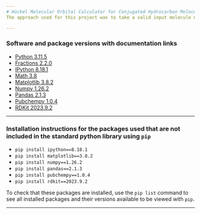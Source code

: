 ```yaml
---
# Hückel Molecular Orbital Calculator for Conjugated Hydrocarbon Molecules
The approach used for this project was to take a valid input molecule name and perform calculations based upon its Simplified Molecular-Input Line-Entry System (SMILES) formula. It should be noted that there are variations of the SMILES formula. For example the canonical variant of the SMILES formula of benzene is C1=CC=CC=C1 whereas the SMILES formula originally developed by Daylight Chemical Information Systems represents benzene as c1ccccc1 where lowercase c indicates an aromatic structure. SMILES formulae are strings which are very useful when representing not only the molecule's formula but also its structure and bond type, something that cannot be done from a molecular formula. This provides further use as SMILES formulae can be integrated into the RDKit library which can provide further information on the properties of the molecule. If there is an internet connection to the [PubChem database](https://pubchem.ncbi.nlm.nih.gov/) database, this program will search the database using `pubchempy` for the valid molecule name to return the SMILES formula. The version of the SMILES formula accessed on the [PubChem database](https://pubchem.ncbi.nlm.nih.gov/) is the canonical variant, this program does also work with non-canonical SMILES variants. If there is not a connection to the [PubChem database](https://pubchem.ncbi.nlm.nih.gov/), the user will input the SMILES formula manually instead. `RDKit` is used to determine the neighbouring carbon atoms for each carbon atom in the SMILES formula, this works for any compound containing only carbon or hydrogen even if it is branched and/or has ring structures. This is fed into a `numpy` array to obtain the Hamiltonian matrix and displayed in a stylised `pandas` `DataFrame`. The Hamiltonian matrix is validated, then eigenvalues and eigenvectors are calculated using the `numpy` library. Each molecular orbital and its linear combination of atomic orbitals are displayed using latex strings and the `IPython.display` `Latex` class. This is to enable a more visually pleasing representation of fractions such as $\frac{1}{2}$ instead of 0.5 and multiples of $\sqrt{2}$ instead of a rounded floating point numbers such as 1.414, something which cannot be achieved with floating point numbers or strings. Scaling factors for the molecular orbital energy level diagram are worked out next which depend upon the minimum non-zero difference between the eigenvalue energy levels. This is important to enable the `matplotlib` graph to scale appropriately for any input. `RDKit` calculates the total number of $\pi$ electrons in the SMILES formula. Since the canonical SMILES formula can be used, `RDKit` is necessary as radical electrons are not explicitly shown in this type of formula, for example the canonical SMILES formula of the allyl radical is C=C[CH2]. The energy level diagram is drawn in `matplotlib` using ordered eigenvectors and eigenvalues for the electron arrow x and y coordinates respectively. The labels for the energy levels are applied using the latex format. `RDKit` is used to apply an image of the molecule's structure formula to the diagram. Finally the total $\pi$ electron energies are calculated from the y coordinates of the $\pi$ electron energy levels in terms of $\beta$ and kJ/mol. Each function specifies the input variable type(s). Docstrings have been provided for each function which can be called using the built in `help()` function.

---
```

### Software and package versions with documentation links
- [Python 3.11.5](https://www.python.org/downloads/release/python-3115/)
- [Fractions 2.2.0](https://docs.python.org/3.11/library/fractions.html)
- [IPython 8.18.1](https://ipython.readthedocs.io/en/stable/)
- [Math 3.8](https://docs.python.org/3.11/library/math.html)
- [Matplotlib 3.8.2](https://matplotlib.org/stable/index.html)
- [Numpy 1.26.2](https://numpy.org/doc/1.26/)
- [Pandas 2.1.3](https://pandas.pydata.org/pandas-docs/stable/getting_started/overview.html)
- [Pubchempy 1.0.4](https://pubchempy.readthedocs.io/en/latest/)
- [RDKit 2023.9.2](https://www.rdkit.org/docs/index.html)

---
### Installation instructions for the packages used that are not included in the standard python library using `pip`
- `pip install ipython==8.18.1`
- `pip install matplotlib==3.8.2`
- `pip install numpy==1.26.2`
- `pip install pandas==2.1.3`
- `pip install pubchempy==1.0.4`
- `pip install rdkit==2023.9.2`

To check that these packages are installed, use the `pip list` command to see all installed packages and their versions available to be viewed with `pip`.

---
